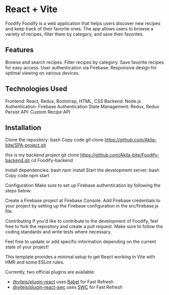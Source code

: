 # React + Vite


Foodify
Foodify is a web application that helps users discover new recipes and keep track of their favorite ones. The app allows users to browse a variety of recipes, filter them by category, and save their favorites.

## Features
Browse and search recipes.
Filter recipes by category.
Save favorite recipes for easy access.
User authentication via Firebase.
Responsive design for optimal viewing on various devices.

## Technologies Used
Frontend: React, Redux, Bootstrap, HTML, CSS
Backend: Node.js
Authentication: Firebase Authentication
State Management: Redux, Redux Persist
API: Custom Recipe API

## Installation
Clone the repository:
bash
Copy code
git clone https://github.com/Akila-bite/SPA-project.git

this is my backend project
git clone https://github.com/Akila-bite/Foodify-backend.git
cd Foodify-backend

Install dependencies:
bash
npm install
Start the development server:
bash
Copy code
npm start


Configuration
Make sure to set up Firebase authentication by following the steps below:

Create a Firebase project at Firebase Console.
Add Firebase credentials to your project by setting up the Firebase configuration in the src/firebase.js file.


Contributing
If you'd like to contribute to the development of Foodify, feel free to fork the repository and create a pull request. Make sure to follow the coding standards and write tests where necessary.



Feel free to update or add specific information depending on the current state of your project!

This template provides a minimal setup to get React working in Vite with HMR and some ESLint rules.

Currently, two official plugins are available:

- [@vitejs/plugin-react](https://github.com/vitejs/vite-plugin-react/blob/main/packages/plugin-react/README.md) uses [Babel](https://babeljs.io/) for Fast Refresh
- [@vitejs/plugin-react-swc](https://github.com/vitejs/vite-plugin-react-swc) uses [SWC](https://swc.rs/) for Fast Refresh
